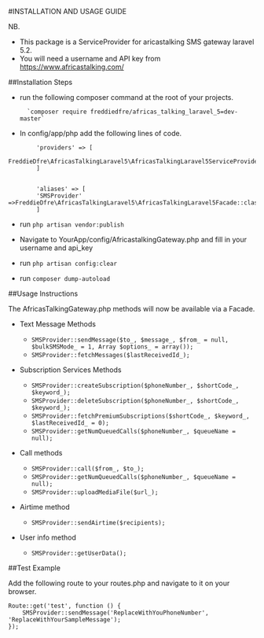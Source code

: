 #INSTALLATION AND USAGE GUIDE

NB. 
- This package is a ServiceProvider for aricastalking SMS gateway laravel 5.2.
- You will need a username and API key from https://www.africastalking.com/


##Installation Steps

- run the following composer command at the root of your projects.

        `composer require freddiedfre/africas_talking_laravel_5=dev-master`

- In config/app/php add the following lines of code.

```
        'providers' => [
        FreddieDfre\AfricasTalkingLaravel5\AfricasTalkingLaravel5ServiceProvider::class,
        ]
        
        
        'aliases' => [
        'SMSProvider' =>FreddieDfre\AfricasTalkingLaravel5\AfricasTalkingLaravel5Facade::class,
        ]
```
- run `php artisan vendor:publish`

- Navigate to YourApp/config/AfricastalkingGateway.php and fill in your username and api_key

- run `php artisan config:clear`

- run `composer dump-autoload`

##Usage Instructions

The AfricasTalkingGateway.php methods will now be available via a Facade. 
- Text Message Methods
    * `SMSProvider::sendMessage($to_, $message_, $from_ = null, $bulkSMSMode_ = 1, Array $options_ = array());`
    * `SMSProvider::fetchMessages($lastReceivedId_);`

- Subscription Services Methods
    * `SMSProvider::createSubscription($phoneNumber_, $shortCode_, $keyword_);`
    * `SMSProvider::deleteSubscription($phoneNumber_, $shortCode_, $keyword_);`
    * `SMSProvider::fetchPremiumSubscriptions($shortCode_, $keyword_, $lastReceivedId_ = 0);`
    * `SMSProvider::getNumQueuedCalls($phoneNumber_, $queueName = null);` 

- Call methods
    * `SMSProvider::call($from_, $to_);`
    * `SMSProvider::getNumQueuedCalls($phoneNumber_, $queueName = null);`		
    * `SMSProvider::uploadMediaFile($url_);`
   
- Airtime method
    * `SMSProvider::sendAirtime($recipients);`

- User info method
    * `SMSProvider::getUserData();`

##Test Example

Add the following route to your routes.php and navigate to it on your browser.

    Route::get('test', function () {
        SMSProvider::sendMessage('ReplaceWithYouPhoneNumber', 'ReplaceWithYourSampleMessage');
    });


